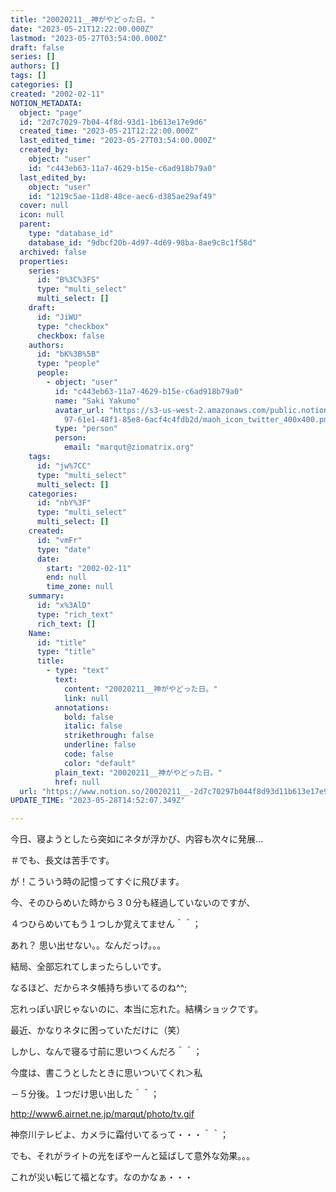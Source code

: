 ```yaml
---
title: "20020211__神がやどった日。"
date: "2023-05-21T12:22:00.000Z"
lastmod: "2023-05-27T03:54:00.000Z"
draft: false
series: []
authors: []
tags: []
categories: []
created: "2002-02-11"
NOTION_METADATA:
  object: "page"
  id: "2d7c7029-7b04-4f8d-93d1-1b613e17e9d6"
  created_time: "2023-05-21T12:22:00.000Z"
  last_edited_time: "2023-05-27T03:54:00.000Z"
  created_by:
    object: "user"
    id: "c443eb63-11a7-4629-b15e-c6ad918b79a0"
  last_edited_by:
    object: "user"
    id: "1219c5ae-11d8-48ce-aec6-d385ae29af49"
  cover: null
  icon: null
  parent:
    type: "database_id"
    database_id: "9dbcf20b-4d97-4d69-98ba-8ae9c8c1f58d"
  archived: false
  properties:
    series:
      id: "B%3C%3FS"
      type: "multi_select"
      multi_select: []
    draft:
      id: "JiWU"
      type: "checkbox"
      checkbox: false
    authors:
      id: "bK%3B%5B"
      type: "people"
      people:
        - object: "user"
          id: "c443eb63-11a7-4629-b15e-c6ad918b79a0"
          name: "Saki Yakumo"
          avatar_url: "https://s3-us-west-2.amazonaws.com/public.notion-static.com/3ad1c4\
            97-61e1-48f1-85e8-6acf4c4fdb2d/maoh_icon_twitter_400x400.png"
          type: "person"
          person:
            email: "marqut@ziomatrix.org"
    tags:
      id: "jw%7CC"
      type: "multi_select"
      multi_select: []
    categories:
      id: "nbY%3F"
      type: "multi_select"
      multi_select: []
    created:
      id: "vmFr"
      type: "date"
      date:
        start: "2002-02-11"
        end: null
        time_zone: null
    summary:
      id: "x%3AlD"
      type: "rich_text"
      rich_text: []
    Name:
      id: "title"
      type: "title"
      title:
        - type: "text"
          text:
            content: "20020211__神がやどった日。"
            link: null
          annotations:
            bold: false
            italic: false
            strikethrough: false
            underline: false
            code: false
            color: "default"
          plain_text: "20020211__神がやどった日。"
          href: null
  url: "https://www.notion.so/20020211__-2d7c70297b044f8d93d11b613e17e9d6"
UPDATE_TIME: "2023-05-28T14:52:07.349Z"

---
```

<link rel="stylesheet" href="https://cdn.jsdelivr.net/npm/katex@0.16.2/dist/katex.min.css" integrity="sha384-bYdxxUwYipFNohQlHt0bjN/LCpueqWz13HufFEV1SUatKs1cm4L6fFgCi1jT643X" crossorigin="anonymous">


今日、寝ようとしたら突如にネタが浮かび、内容も次々に発展…


＃でも、長文は苦手です。


が！こういう時の記憶ってすぐに飛びます。


今、そのひらめいた時から３０分も経過していないのですが、


４つひらめいてもう１つしか覚えてません＾＾；


あれ？ 思い出せない。。なんだっけ。。。


結局、全部忘れてしまったらしいです。


なるほど、だからネタ帳持ち歩いてるのね^^;


忘れっぽい訳じゃないのに、本当に忘れた。結構ショックです。


最近、かなりネタに困っていただけに（笑）


しかし、なんで寝る寸前に思いつくんだろ＾＾；


今度は、書こうとしたときに思いついてくれ＞私


－５分後。１つだけ思い出した＾＾；


http://www6.airnet.ne.jp/marqut/photo/tv.gif


神奈川テレビよ、カメラに霜付いてるって・・・＾＾；


でも、それがライトの光をぼやーんと延ばして意外な効果。。。


これが災い転じて福となす。なのかなぁ・・・

